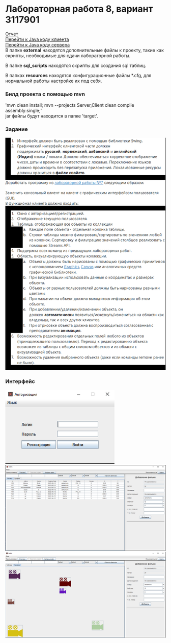 # Лабораторная работа 8, вариант 3117901

[Отчет](task/lab8.docx)  
[Перейти к Java коду клиента](Client/src/main/java)  
[Перейти к Java коду сервера](Server/src/main/java)  
В папке __external__ находятся дополнительные файлы к проекту, такие как
скрипты, необходимые для сдачи лабораторной работы.

В папке __sql_scripts__ находятся скрипты для создания sql таблиц.

В папках __resources__ находятся конфигурационные файлы *.cfg,
для нормальной работы настройке их под себя.

### Билд проекта с помощью mvn
'mvn clean install; mvn --projects Server,Client clean compile assembly:single;'  
jar файлы будут находится в папке 'target'.

### Задание
![img.png](task/img.png)

### Интерфейс
![auth.png](task/auth.png)
![main1.png](task/main1.png)
![main2.png](task/main2.png)